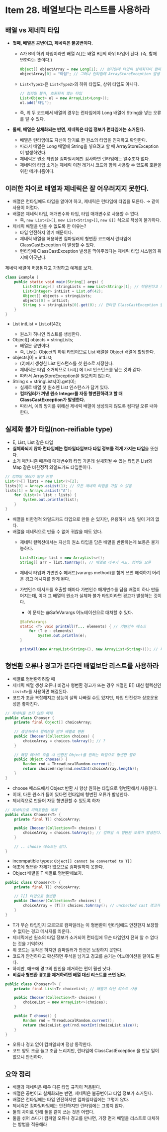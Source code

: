 # Item 28. 배열보다는 리스트를 사용하라
## 배열 vs 제네릭 타입

- **첫째, 배열은 공변이고, 제네릭은 불공변이다.**
    - A가 B의 하위 타입이라면 배열 A[]는 배열 B[]의 하위 타입이 된다. (즉, 함께 변한다는 뜻이다.)
        
        ```java
        Object[] objectArray = new Long[1]; // 런타임에 타입이 실체화되어 컴파일은 성공
        objectArray[0] = "타입"; // 그러나 런타임에 ArrayStoreException 발생
        ```
        
    - `List<Type1>`은 `List<Type2>`의 하위 타입도, 상위 타입도 아니다.
        
        ```java
        // 컴파일 불가, 호환되지 않는 타입
        List<Object> ol = new ArrayList<Long>(); 
        ol.add("타입");
        ```
        
    - 즉, 위 두 코드에서 배열의 경우는 런타임에야 Long 배열에 String을 넣는 오류를 알 수 있다.

- **둘째, 배열은 실체화되는 반면, 제네릭은 타입 정보가 런타임에는 소거된다.**
    - 배열은 런타임에도 자신이 담기로 한 원소의 타입을 인지하고 확인한다.
    - 따라서 배열은 Long 배열에 String을 넣으려고 할 때 ArrayStoreException이 발생하였다.
    - 제네릭은 원소 타입을 컴파일시에만 검사하면 런타임에는 알수조차 없다.
    - 제네릭의 타입 소거는 제네릭 이전 레거시 코드와 함께 사용할 수 있도록 호환을 위한 메커니즘이다.

## 이러한 차이로 배열과 제네릭은 잘 어우러지지 못한다.

- 배열은 런타임에도 타입을 알아야 하고, 제네릭은 런타임에 타입을 모른다. → 같이 사용이 어렵다.
- 배열은 제네릭 타입, 매개변수화 타입, 타입 매개변수로 사용할 수 없다.
    - 즉, `new List<E>[]`, `new List<String>[]`, `new E[]` 식으로 작성이 불가하다.
- 제네릭 배열을 만들 수 없도록 한 이유는?
    - 타입 안전하지 않기 때문이다.
    - 제네릭 배열을 허용하면 컴파일러의 형변환 코드에서 런타임에 ClassCastException 이 발생할 수 있다.
    - 런타임에 ClassCastException 발생을 막아주겠다는 제네릭 타입 시스템의 취지에 어긋난다.

제네릭 배열이 허용된다고 가정하고 예제를 보자.

```java
class Example {
    public static void main(String[] args) {
        List<String>[] stringLists = new List<String>[1]; // 허용된다고 가정
        List<Integer> intList = List.of(42);
        Object[] objects = stringLists;
        objects[0] = intList;
        String s = stringLists[0].get(0); // 런타임 ClassCastException 발생
    }
}
```

- List<Integer> intList = List.of(42);
    - 원소가 하나인 리스트를 생성한다.
- Object[] objects = stringLists;
    - 배열은 공변이다.
    - 즉, List는 Object의 하위 타입이므로 List 배열을 Object 배열에 할당한다.
- objects[0] = intList;
    - (2)에서 생성한 List<Integer> 인스턴스를 첫 원소로 저장한다.
    - 제네릭은 타입 소거되므로 List[] 에 List 인스턴스를 담는 것과 같다.
    - 따라서 ArrayStoreException을 일으키지 않는다.
- String s = stringLists[0].get(0);
    - 실제로 배열 첫 원소엔 List<Integer> 인스턴스가 담겨 있다.
    - **컴파일러가 꺼낸 원소 Integer를 자동 형변환하려고 할 때 ClassCastException가 발생한다.**
    - 따라서, 예외 방지를 위해선 제네릭 배열이 생성되지 않도록 컴파일 오류 내야 한다.
    

## 실제화 불가 타입(non-reifiable type)

- E, List<E>, List<String> 같은 타입
- **실체화되지 않아 런타임에는 컴파일타임보다 타입 정보를 적게 가지는 타입**을 뜻한다.
- 소거 매커니즘 때문에 매개변수화 타입 가운데 실체화될 수 있는 타입은 List<?>와 Map<?,?> 같은 비한정적 와일드카드 타입뿐이다.
    
```java
// 컴파일 에러가 발생 안함
List<?>[] lists = new List<?>[2];
lists[0] = Arrays.asList(1); // 모든 제네릭 타입을 가질 수 있음
lists[1] = Arrays.asList("A");
    for (List<?> list : lists) {
        System.out.println(list);
    }
}
```
    
- 배열을 비한정적 와일드카드 타입으로 만들 순 있지만, 유용하게 쓰일 일이 거의 없다.
- 배열을 제네릭으로 만들 수 없어 귀찮을 때도 있다.
    - 제네릭 컬렉션에서는 자신의 원소 타입을 담은 배열을 반환하는게 보통은 불가능하다.
        
        ```java
        List<String> list = new ArrayList<>();
        String[] arr = list.toArray(); // 배열로 바꾸기 시도, 컴파일 오류
        ```
        
    - 제네릭 타입과 가변인수 메서드(varargs method)를 함께 쓰면 해석하기 어려운 경고 메시지를 받게 된다.
    - 가변인수 메서드를 호출할 때마다 가변인수 매개변수를 담을 배열이 하나 만들어지는데, 이때 그 배열의 원소가 실체화 불가 타입이라면 경고가 발생하는 것이다.
        - 이 문제는 @SafeVarargs 어노테이션으로 대처할 수 있다.
        
        ```java
        @SafeVarargs
        static <T> void printAll(T... elements) { // 가변인수 메소드
            for (T e : elements)
                System.out.println(e);
        }
        
        printAll(new ArrayList<String>(), new ArrayList<String>()); // 제네릭 사용
        ```
        

## 형변환 오류나 경고가 뜬다면 배열보단 리스트를 사용하라

- 배열로 형변환하려할 때
- 제네릭 배열 생성 오류나 비검사 형변환 경고가 뜨는 경우 배열인 E[] 대신 컬렉션인 `List<E>`를 사용하면 해결된다.
- 코드가 조금 복잡해지고 성능이 살짝 나빠질 수도 있지만, 타입 안전성과 상호운용성은 좋아진다.
    
```java
// 제네릭을 쓰지 않은 예제
public class Chooser {
    private final Object[] choiceArray;
        
    // 생성자에서 컬렉션을 받아 배열로 변환
    public Chooser(Collection choices) {
        choiceArray = choices.toArray(); // ?
    }
        
    // 해당 메서드 호출 시 반환된 Object를 원하는 타입으로 형변환 필요
    public Object choose() {
        Random rnd = ThreadLocalRandom.current();
        return choiceArray[rnd.nextInt(choiceArray.length)];
    }
}
```
    
- choose 메소드에서 Object 반환 시 항상 원하는 타입으로 형변환해서 사용한다.
- 이때, 다른 원소가 들어 있다면 런타임에 형변환 오류가 발생한다.
- 제네릭으로 만들어 자동 형변환할 수 있도록 하자
    
```java
// 제네릭으로 리팩토링한 예제
public class Chooser<T> {
    private final T[] choiceArray;

    public Chooser(Collection<T> choices) {
        choiceArray = choices.toArray(); // 컴파일 시 형변환 오류가 발생한다.
    }
    
    // .. choose 메소드는 같다.
}
```
    
- incompatible types: `Object[] cannot be converted to T[]`
- 애초에 형변환 자체가 없으므로 컴파일하지 못한다.
- Object 배열을 T 배열로 형변환해보자.
    

```java
public class Chooser<T> {
    private final T[] choiceArray;
        
    // T[] 타입으로 형변환
    public Chooser(Collection<T> choices) {
        choiceArray = (T[]) choices.toArray(); // unchecked cast 경고가 발생한다.
    }
}
```
    
- T가 무슨 타입인지 모르므로 컴파일러는 이 형변환이 런타임에도 안전한지 보장할 수 없다는 경고 메시지를 띄운다.
- 제네릭에선 원소의 타입 정보가 소거되어 런타임에 무슨 타입인지 전혀 알 수 없다는 것을 기억하자
- 위 코드는 동작은 하지만 컴파일러가 안전은 보장하지 못한다.
- 코드가 안전하다고 확신하면 주석을 남기고 경고를 숨기는 어노테이션을 달아도 된다.
- 하지만, 애초에 경고의 원인을 제거하는 편이 훨씬 낫다.
- **비검사 형변환 경고를 제거하려면 배열 대신 리스트를 쓰면 된다.**
    
```java
public class Chooser<T> {
    private final List<T> choiceList; // 배열이 아닌 리스트 사용

    public Chooser(Collection<T> choices) {
        choiceList = new ArrayList<>(choices);
    }

    public T choose() {
        Random rnd = ThreadLocalRandom.current();
        return choiceList.get(rnd.nextInt(choiceList.size));
    }
}
```
    
- 오류나 경고 없이 컴파일되며 정상 동작한다.
- 코드 양도 조금 늘고 조금 느리지만, 런타임에 ClassCastException 을 만날 일이 없으니 안전하다.

## 요약 정리

- 배열과 제네릭은 매우 다른 타입 규칙이 적용된다.
- 배열은 공변이고 실체화되는 반면, 제네릭은 불공변이고 타입 정보가 소거된다.
- 배열은 런타임에는 타입 안전하지만 컴파일타임에는 그렇지 않다.
- 제네릭은 컴파일타임에는 안전하지만 런타임에는 그렇지 않다.
- 둘의 차이로 인해 둘을 같이 쓰는 것은 어렵다.
- 둘을 섞어 쓰다가 컴파일 오류나 경고를 만나면, 가장 먼저 배열을 리스트로 대체하는 방법을 적용해라